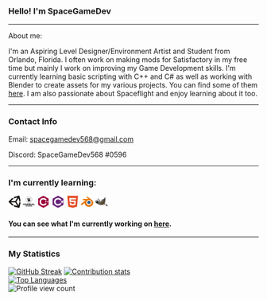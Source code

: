 ### Hello! I'm SpaceGameDev
---
<!--
**SpaceGameDev568/SpaceGameDev568** is a ✨ _special_ ✨ repository because its `README.md` (this file) appears on your GitHub profile.
Here are some ideas to get you started:
- 🔭 I’m currently working on ...
- 🌱 I’m currently learning ...
- 👯 I’m looking to collaborate on ...
- 🤔 I’m looking for help with ...
- 💬 Ask me about ...
- 📫 How to reach me: ...
- 😄 Pronouns: ...
- ⚡ Fun fact: ...
-->
About me:

I'm an Aspiring Level Designer/Environment Artist and Student from Orlando, Florida. I often work on making mods for Satisfactory in my free time but mainly I work on improving my Game Development skills. I'm currently learning basic scripting with C++ and C# as well as working with Blender to create assets for my various projects. You can find some of them [here](https://github.com/SpaceGameDev568?tab=repositories). I am also passionate about Spaceflight and enjoy learning about it too.

---
### Contact Info
<!-- <img src="https://github.com/devicons/devicon/blob/master/icons/google/google-original.svg" alt="Email:" width=5%></img></a> -->
Email: spacegamedev568@gmail.com

<!-- <img src="https://i.imgur.com/9YD6zEY.png" alt="[Discord:" width=5%></img></a> -->
Discord: SpaceGameDev568 #0596

---

### I'm currently learning:

<a href="https://unity.com/"><img src="https://github.com/devicons/devicon/blob/master/icons/unity/unity-original.svg" width=5%></img></a>
<a href="https://unrealengine.com"><img src="https://github.com/devicons/devicon/blob/master/icons/unrealengine/unrealengine-original-wordmark.svg" width=5%></img></a>
<a href="https://www.google.com/search?q=c%2B%2B&rlz=1C1CHBF_enUS838US838&sxsrf=APq-WBvIXDsIrDhH5T_gzr1NPxHDhlwDzQ%3A1650568537209&ei=Wa1hYoDBDOehggeV8ZuICw&ved=0ahUKEwjA0dn67qX3AhXnkOAKHZX4BrEQ4dUDCA4&uact=5&oq=c%2B%2B&gs_lcp=Cgdnd3Mtd2l6EAMyCggAELEDEIMBEEMyBAgAEEMyBwguENQCEEMyBwguENQCEEMyCggAELEDEIMBEEMyBAgAEEMyCggAEIAEEIcCEBQyBwgAELEDEEMyBAgAEEMyBAgAEEM6BwgjELADECc6BwgAEEcQsAM6BwgAELADEENKBAhBGABKBAhGGABQlQhYnQpgqC9oAnABeACAAWSIAcYBkgEDMS4xmAEAoAEByAEKwAEB&sclient=gws-wiz"><img src="https://github.com/devicons/devicon/blob/master/icons/cplusplus/cplusplus-plain.svg" width=5%></img></a>
<a href="https://docs.microsoft.com/en-us/dotnet/csharp/"><img src="https://github.com/devicons/devicon/blob/master/icons/csharp/csharp-plain.svg" width=5%></img></a>
<a href="https://www.google.com/search?q=html&rlz=1C1CHBF_enUS838US838&sxsrf=APq-WBvHtOZKkMc6e4v1V2ci1a4uKsgGSg%3A1650568642575&ei=wq1hYpyyIrSxqtsPr5K-sAc&ved=0ahUKEwicm_is76X3AhW0mGoFHS-JD3YQ4dUDCA4&uact=5&oq=html&gs_lcp=Cgdnd3Mtd2l6EAMyBwgAELEDEEMyBwgAELEDEEMyBAgAEEMyBAgAEEMyBAgAEEMyBAgAEEMyBQgAEIAEMgsIABCABBCxAxCDATILCAAQgAQQsQMQgwEyCggAELEDEIMBEEM6BAgjECc6EQguEIAEELEDEIMBEMcBEKMCOgsILhCABBDHARCjAjoICAAQgAQQsQM6DgguEIAEELEDEMcBEKMCOggIABCxAxCDAUoECEEYAEoECEYYAFAAWKQHYNYSaABwAHgAgAFWiAG6ApIBATSYAQCgAQHAAQE&sclient=gws-wiz"><img src="https://github.com/devicons/devicon/blob/master/icons/html5/html5-plain.svg" width=5%></img></a>
<a href="https://www.blender.org/"><img src="https://github.com/devicons/devicon/blob/master/icons/blender/blender-original.svg" width=5%></img></a>
<a href="https://www.gimp.org/"><img src="https://github.com/devicons/devicon/blob/master/icons/gimp/gimp-original.svg" width=5%></img></a>

#### You can see what I'm currently working on [here](https://trello.com/spacegamedev568).

---
### My Statistics
[![GitHub Streak](https://github-readme-streak-stats.herokuapp.com?user=SpaceGameDev568&theme=dark&date_format=j%20M%5B%20Y%5D&hide_border=true)](https://git.io/streak-stats)
[![Contribution stats](https://github-readme-stats.vercel.app/api?username=SpaceGameDev568&show_icons=true&count_private=true&theme=dark&include_all_commits=true&hide_border=true&hide_title=true&hide_rank=true&line_height=30&3)](https://github.com/anuraghazra/github-readme-stats)  
[![Top Languages](https://github-readme-stats.vercel.app/api/top-langs/?username=SpaceGameDev568&layout=compact&theme=dark&hide_border=true)](https://github.com/anuraghazra/github-readme-stats)  
<img src="https://komarev.com/ghpvc/?username=SpaceGameDev568&style=flat-square&color=blue" alt="Profile view count"/>
